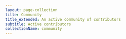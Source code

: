 ```yaml
---
layout: page-collection
title: Community
title_extended: An active community of contributors
subtitle: Active contributors
collectionName: community
---
```

